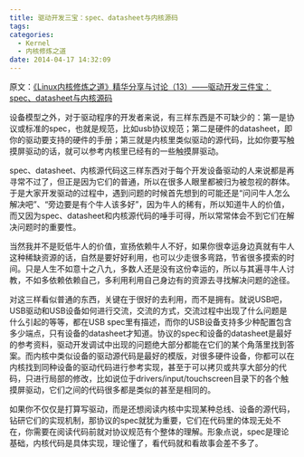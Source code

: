 ```yaml
---
title: 驱动开发三宝：spec、datasheet与内核源码
tags:
categories:
  - Kernel
  - 内核修炼之道
date: 2014-04-17 14:32:09
---
```


原文：[《Linux内核修炼之道》精华分享与讨论（13）——驱动开发三件宝：spec、datasheet与内核源码 ](http://blog.csdn.net/fudan_abc/article/details/5426161)

设备模型之外，对于驱动程序的开发者来说，有三样东西是不可缺少的：第一是协议或标准的spec，也就是规范，比如usb协议规范；第二是硬件的datasheet，即你的驱动要支持的硬件的手册；第三就是内核里类似驱动的源代码，比如你要写触摸屏驱动的话，就可以参考内核里已经有的一些触摸屏驱动。
<!--more-->
spec、datasheet、内核源代码这三样东西对于每个开发设备驱动的人来说都是再寻常不过了，但正是因为它们的普通，所以在很多人眼里都被归为被忽视的群体。于是大家开发驱动的过程中，遇到问题的时候首先想到的可能还是“问问牛人怎么解决吧”、“旁边要是有个牛人该多好”，因为牛人的稀有，所以知道牛人的价值，而又因为spec、datasheet和内核源代码的唾手可得，所以常常体会不到它们在解决问题时的重要性。

当然我并不是贬低牛人的价值，宣扬依赖牛人不好，如果你很幸运身边真就有牛人这种稀缺资源的话，自然是要好好利用，也可以少走很多弯路，节省很多摸索的时间。只是人生不如意十之八九，多数人还是没有这份幸运的，所以与其遍寻牛人讨教，不如多依赖依赖自己，多利用利用自己身边有的资源去寻找解决问题的途径。

对这三样看似普通的东西，关键在于很好的去利用，而不是拥有。就说USB吧，USB驱动和USB设备如何进行交流，交流的方式，交流过程中出现了什么问题是什么引起的等等，都在USB spec里有描述，而你的USB设备支持多少种配置包含多少端点，只有设备的datasheet才知道。协议的spec和设备的datasheet是最好的参考资料，驱动开发调试中出现的问题绝大部分都能在它们的某个角落里找到答案。而内核中类似设备的驱动源代码是最好的模版，对很多硬件设备，你都可以在内核找到同种设备的驱动代码进行参考实现，甚至于可以拷贝或共享大部分的代码，只进行局部的修改，比如说位于drivers/input/touchscreen目录下的各个触摸屏驱动，它们之间的代码很多都是类似的甚至是相同的。

如果你不仅仅是打算写驱动，而是还想阅读内核中实现某种总线、设备的源代码，钻研它们的实现机制，那协议的spec就犹为重要，它们在代码里的体现无处不在，你需要在阅读代码前就对协议规范有个整体的理解。形象点说，spec是理论基础，内核代码是具体实现，理论懂了，看代码就和看故事会差不多了。
